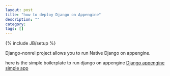 ```yaml
---
layout: post
title: "how to deploy Django on Appengine"
description: ""
category: 
tags: []
---
```

{% include JB/setup %}

Django-nonrel project allows you to run Native Django on appengine.

here is the simple boilerplate to run django on appengine
<a href="http://bitbucket.org/twanschik/nonrel-guestbook/downloads/nonrel-guestbook.zip">Django appengine simple app</a>